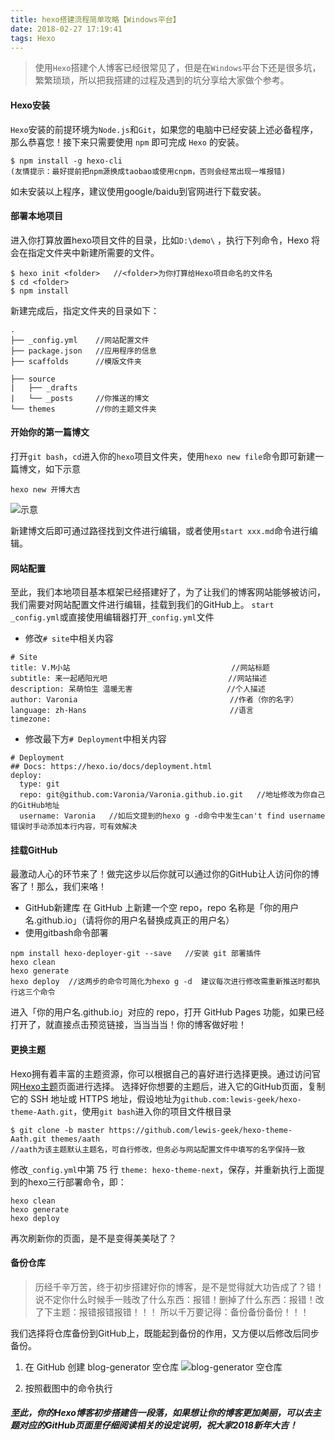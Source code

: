 ```yaml
---
title: hexo搭建流程简单攻略【Windows平台】
date: 2018-02-27 17:19:41
tags: Hexo
---
```

> 使用`Hexo`搭建个人博客已经很常见了，但是在`Windows`平台下还是很多坑，繁繁琐琐，所以把我搭建的过程及遇到的坑分享给大家做个参考。

#### Hexo安装
`Hexo`安装的前提环境为`Node.js`和`Git`，如果您的电脑中已经安装上述必备程序，那么恭喜您！接下来只需要使用 `npm` 即可完成 `Hexo` 的安装。
```
$ npm install -g hexo-cli
(友情提示：最好提前把npm源换成taobao或使用cnpm，否则会经常出现一堆报错)
```
如未安装以上程序，建议使用google/baidu到官网进行下载安装。

<!-- more -->

#### 部署本地项目
进入你打算放置hexo项目文件的目录，比如`D:\demo\` ，执行下列命令，Hexo 将会在指定文件夹中新建所需要的文件。
```
$ hexo init <folder>   //<folder>为你打算给Hexo项目命名的文件名
$ cd <folder>
$ npm install
```
新建完成后，指定文件夹的目录如下：
```
.
├── _config.yml    //网站配置文件
├── package.json   //应用程序的信息
├── scaffolds      //模版文件夹

├── source
|   ├── _drafts
|   └── _posts     //你推送的博文
└── themes         //你的主题文件夹
```

#### 开始你的第一篇博文
 打开`git bash`，`cd`进入你的`hexo`项目文件夹，使用`hexo new file`命令即可新建一篇博文，如下示意
```
hexo new 开博大吉
```
![示意](http://upload-images.jianshu.io/upload_images/2244949-a63f8d2984c9c0dc.png?imageMogr2/auto-orient/strip%7CimageView2/2/w/1240)

新建博文后即可通过路径找到文件进行编辑，或者使用`start xxx.md`命令进行编辑。

#### 网站配置
至此，我们本地项目基本框架已经搭建好了，为了让我们的博客网站能够被访问，我们需要对网站配置文件进行编辑，挂载到我们的GitHub上。
`start _config.yml`或直接使用编辑器打开`_config.yml`文件
- 修改`# site`中相关内容
```
# Site
title: V.M小站                                    //网站标题
subtitle: 来一起晒阳光吧                           //网站描述
description: 呆萌怕生 温暖无害                     //个人描述
author: Varonia                                  //作者（你的名字）
language: zh-Hans                                //语言
timezone:
```
- 修改最下方`# Deployment`中相关内容
```
# Deployment
## Docs: https://hexo.io/docs/deployment.html
deploy: 
  type: git
  repo: git@github.com:Varonia/Varonia.github.io.git   //地址修改为你自己的GitHub地址
  username: Varonia   //如后文提到的hexo g -d命令中发生can't find username错误时手动添加本行内容，可有效解决
```

#### 挂载GitHub

最激动人心的环节来了！做完这步以后你就可以通过你的GitHub让人访问你的博客了！那么，我们来咯！

- GitHub新建库
在 GitHub 上新建一个空 repo，repo 名称是「你的用户名.github.io」（请将你的用户名替换成真正的用户名）
- 使用gitbash命令部署
```
npm install hexo-deployer-git --save   //安装 git 部署插件
hexo clean
hexo generate
hexo deploy  //这两步的命令可简化为hexo g -d  建议每次进行修改需重新推送时都执行这三个命令
```
进入「你的用户名.github.io」对应的 repo，打开 GitHub Pages 功能，如果已经打开了，就直接点击预览链接，当当当当！你的博客做好啦！

#### 更换主题

Hexo拥有着丰富的主题资源，你可以根据自己的喜好进行选择更换。通过访问官网[Hexo主题](https://hexo.io/themes/)页面进行选择。
选择好你想要的主题后，进入它的GitHub页面，复制它的 SSH 地址或 HTTPS 地址，假设地址为`github.com:lewis-geek/hexo-theme-Aath.git`，使用`git bash`进入你的项目文件根目录

```
$ git clone -b master https://github.com/lewis-geek/hexo-theme-Aath.git themes/aath
//aath为该主题默认主题名，可自行修改，但务必与网站配置文件中填写的名字保持一致
```

修改`_config.yml`中第 75 行 `theme: hexo-theme-next`，保存，并重新执行上面提到的hexo三行部署命令，即：
```
hexo clean
hexo generate
hexo deploy
```
再次刷新你的页面，是不是变得美美哒了？

#### 备份仓库
> 历经千辛万苦，终于初步搭建好你的博客，是不是觉得就大功告成了？错！
说不定你什么时候手一贱改了什么东西：报错！删掉了什么东西：报错！改了下主题：报错报错报错！！！
所以千万要记得：备份备份备份！！！

我们选择将仓库备份到GitHub上，既能起到备份的作用，又方便以后修改后同步备份。

1. 在 GitHub 创建 blog-generator 空仓库
![blog-generator 空仓库](http://upload-images.jianshu.io/upload_images/2244949-ef658ab072a0cbc7.png?imageMogr2/auto-orient/strip%7CimageView2/2/w/1240)

2. 按照截图中的命令执行

##### 至此，你的Hexo博客初步搭建告一段落，如果想让你的博客更加美丽，可以去主题对应的GitHub页面里仔细阅读相关的设定说明，祝大家2018新年大吉！